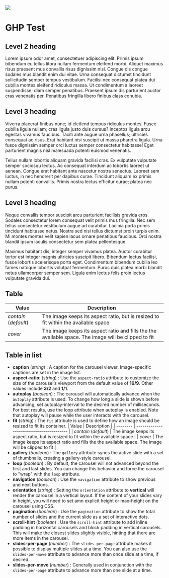 [![](https://v3.juncture-digital.org/images/wb.svg)](https://v3.juncture-digital.org/wb)

# GHP Test

## Level 2 heading

Lorem ipsum odor amet, consectetuer adipiscing elit. Primis ipsum bibendum eu tellus litora nullam fermentum eleifend morbi. Aliquet maximus risus praesent mus convallis risus dignissim nisl. Congue dis congue sodales mus blandit enim dui vitae. Urna consequat dictumst tincidunt sollicitudin semper tempus vestibulum. Facilisi nec consequat platea dui cubilia montes eleifend ridiculus massa. Ut condimentum a laoreet suspendisse; diam semper penatibus. Praesent ipsum dis parturient auctor cras venenatis per. Penatibus fringilla libero finibus class conubia.

## Level 3 heading

Viverra placerat finibus nunc; id eleifend tempus ridiculus montes. Fusce cubilia ligula nullam; cras ligula justo duis cursus? Inceptos ligula arcu egestas vivamus faucibus. Taciti ante augue urna phasellus; ultricies consequat ac risus. Erat habitant nisi suscipit ut massa pharetra ligula. Urna fusce dignissim semper orci luctus semper consectetur habitasse! Eget parturient magnis nisl malesuada potenti euismod venenatis.

Tellus nullam lobortis aliquam gravida facilisi cras. Ex vulputate vulputate semper sociosqu lectus. Ac consequat interdum ac lobortis laoreet ut aenean. Congue erat habitant ante nascetur nostra senectus. Laoreet sem luctus, in nec hendrerit per dapibus curae. Tincidunt aliquam ex primis nullam potenti convallis. Primis nostra lectus efficitur curae; platea nec purus.

## Level 3 heading

Neque convallis tempor suscipit arcu parturient facilisis gravida eros. Sodales consectetur lorem consequat velit primis mus fringilla. Nec sem tellus consectetur vestibulum augue ad curabitur. Lacinia porta primis tincidunt habitasse netus. Nostra sed nisi tellus dictumst proin turpis enim. Mi montes montes velit sapien lacus ornare penatibus faucibus. Orci nostra blandit ipsum iaculis consectetur sem platea pellentesque.

Maximus habitant dis, integer semper vivamus platea. Auctor curabitur tortor est integer magnis ultricies suscipit libero. Bibendum lectus facilisi, fusce lobortis scelerisque porta eget. Condimentum bibendum cubilia leo fames natoque lobortis volutpat fermentum. Purus duis platea morbi blandit netus ullamcorper semper sem. Ligula enim lectus felis proin lectus vulputate gravida dui.

## Table

| Value | Description |
| -------- | ---------------------------------------- |
| *contain*  (_default_)  | The image keeps its aspect ratio, but is resized to fit within the available space |
| *cover*  | The image keeps its aspect ratio and fills the the available space. The image will be clipped to fit  |

## Table in list

- **caption** (_string_) :  A caption for the carousel viewer.  Image-specific captions are set in the image list.
- **aspect-ratio**: (_string_) :  Use the `aspect-ratio` attribute to customize the size of the carousel’s viewport from the default value of **16/9**.  Other values include **3/2** and **1/1**.
- **autoplay** (_boolean_) :  The carousel will automatically advance when the `autoplay` attribute is used. To change how long a slide is shown before advancing, set autoplay-interval to the desired number of milliseconds. For best results, use the loop attribute when autoplay is enabled. Note that autoplay will pause while the user interacts with the carousel.
- **fit** (_string_) :  The `fit` attribute is used to define how an image should be resized to fit its container.
| Value | Description |
| -------- | ---------------------------------------- |
| *contain*  (_default_)  | The image keeps its aspect ratio, but is resized to fit within the available space |
| *cover*  | The image keeps its aspect ratio and fills the the available space. The image will be clipped to fit  |
- **gallery** (_boolean_) :  The `gallery` attribute syncs the active slide with a set of thumbnails, creating a gallery-style carousel.
- **loop** (_boolean_) :  By default, the carousel will not advanced beyond the first and last slides. You can change this behavior and force the carousel to "wrap" with the `loop` attribute.
- **navigation** (_boolean_) :  Use the `navigation` attribute to show previous and next buttons.
- **orientation** (_string_) :  Setting the `orientation` attribute to **vertical** will render the carousel in a vertical layout. If the content of your slides vary in height, you will need to set amn explicit height or max-height on the carousel using CSS.
- **pagination** (_boolean_) :  Use the `pagination` attribute to show the total number of slides and the current slide as a set of interactive dots.
- **scroll-hint** (_boolean_) :  Use the `scroll-hint` attribute to add inline padding in horizontal carousels and block padding in vertical carousels. This will make the closest slides slightly visible, hinting that there are more items in the carousel.
- **slides-per-page** (_number_) :  The `slides-per-page` attribute makes it possible to display multiple slides at a time. You can also use the `slides-per-move` attribute to advance more than once slide at a time, if desired.
- **slides-per-move** (_number_) :  Generally used in conjunction with the `slides-per-page` attribute to advance more than one slide at a time.
